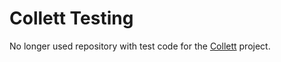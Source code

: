 # Collett Testing

No longer used repository with test code for the [Collett](https://github.com/vkbo/Collett) project.
